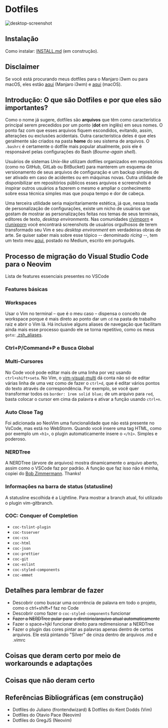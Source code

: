 # Dotfiles
![desktop-screenshot](https://github.com/vibraniumdev/dotfiles/blob/main/media/desktop.png)

## Instalação
Como instalar: [INSTALL.md](https://github.com/vibraniumdev/dotfiles/wiki/Instala%C3%A7%C3%A3o) (em construção).

## Disclaimer
Se você está procurando meus dotfiles para o Manjaro i3wm ou para macOS, eles estão [aqui](https://github.com/vibraniumdev/i3wm-dotfiles) (Manjaro i3wm) e [aqui](https://github.com/vibraniumdev/macOS-Dotfiles) (macOS).

## Introdução: O que são Dotfiles e por que eles são importantes?
Como o nome já sugere, dotfiles são **arquivos** que têm como característica principal serem precedidos por um ponto  (**dot** em inglês) em seus nomes. O ponto faz com que esses arquivos fiquem  escondidos, evitando, assim, alterações ou exclusões acidentais. Outra  característica deles é que eles geralmente são criados na pasta **home** do seu sistema de arquivos. O `.bashrc` é certamente o dotfile mais popular atualmente, pois ele é responsável pelas configurações do Bash (*Bourne-again shell*).

Usuários de sistemas *Unix-like* utilizam dotfiles organizados em repositórios (como no GitHub, GitLab ou BitBucket) para manterem um  esquema de versionamento de seus arquivos de configuração e um backup  simples de ser ativado em caso de acidentes ou em máquinas novas. Outra  utilidade de disponibilizar em repositórios públicos esses arquivos e  screenshots é inspirar outros usuários a fazerem o mesmo e ampliar o  conhecimento sobre essa técnica simples mas que poupa tempo e dor de  cabeça.

Uma terceira utilidade seria majoritariamente estética, já que, nessa toada de personalização de configurações, existe um nicho de usuários  que gostam de mostrar as personalizações feitas nos temas de seus  terminais, editores de texto, *desktop environments*. Nas comunidades [r/vimporn](https://www.reddit.com/r/vimporn/) e [r/unixporn](https://www.reddit.com/r/unixporn/) você encontrará screenshots de usuários orgulhosos de terem transformado seu Vim e seu *desktop environment* em verdadeiras obras de arte. Se quiser saber mais sobre esse tópico -- denominado *ricing* --, tem um texto meu [aqui](https://medium.com/blacktech/introdução-ao-ricing-60243fab4275), postado no Medium, escrito em português.

## Processo de migração do Visual Studio Code para o Neovim
Lista de features essenciais presentes no VSCode

### Features básicas

### Workspaces
Usar o Vim no terminal – que é o meu caso – dispensa o conceito de workspace porque é mais direto ao ponto dar um `cd` na pasta de trabalho raiz e abrir o Vim lá. Há inclusive alguns aliases de navegação que facilitam ainda mais esse processo quando ele se torna repetitivo, como os meus `goto`: [.zsh_aliases](https://github.com/vibraniumdev/dotfiles/blob/main/.zsh_aliases).

### Ctrl+P/Command+P e Busca Global

### Multi-Cursores
No Code você pode editar mais de uma linha por vez usando `ctrl+shift+seta`.  No Vim, o [vim-visual-multi](https://github.com/mg979/vim-visual-multi) dá conta não só de editar várias linha de uma vez como de fazer o `ctrl+d`, que é editar vários pontos do texto através de correspondência. Por exemplo, se você quer transformar todos os `border: 1rem solid blue;` de um arquivo para `red`, basta colocar o cursor em cima da palavra e ativar a função usando `ctrl+n`.

### Auto Close Tag
Foi adicionada ao NeoVim uma funcionalidade que não está presente no VsCode, mas está no WebStorm. Quando você insere uma tag HTML, como por exemplo um `<h1>`, o plugin automaticamente insere o `</h1>`. Simples e poderoso.

### NERDTree

A NERDTree (árvore de arquivos) mostra dinamicamente o arquivo aberto, assim como o VSCode faz por padrão. A função que faz isso não é minha, copiei do [Bob Zimmermann](https://stackoverflow.com/a/59977029). Thanks!

### Informações na barra de status (statusline)
A statusline escolhida é a Lightline. Para mostrar a branch atual, foi utilizado o plugin vim-gitbranch.

### COC: Conquer of Completion
* `coc-tslint-plugin`
* `coc-tsserver`
* `coc-css`
* `coc-html`
* `coc-json`
* `coc-prettier`
* `coc-git`
* `coc-eslint`
* `coc-styled-components`
* `coc-emmet`

## Detalhes para lembrar de fazer
* Descobrir como buscar uma ocorrência de palavra em todo o projeto, como o ctrl+shift+f faz no Code
* Descobrir como fazer o `coc-styled-components` funcionar
* ~~Fazer a NERDTree pular para o diretório/arquivo atual automaticamente~~
* Fazer o space+hjkl funcionar direito para redimensionar a NERDTree
* Fazer o plugin das cores pintar as palavras apenas dentro de certos arquivos. Ele está pintando "Silver" de cinza dentro de arquivos .md e .vimrc

## Coisas que deram certo por meio de workarounds e adaptações

## Coisas que não deram certo

## Referências Bibliográficas (em construção)

* Dotfiles do Juliano (frontendwizard) & Dotfiles do Kent Dodds (Vim)
* Dotfiles do Otavio Pace (Neovim)
* Dotfiles do GregJS (Neovim)


